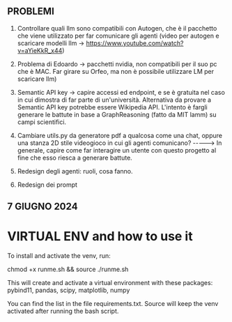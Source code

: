 ## PROBLEMI 

1. Controllare quali llm sono compatibili con Autogen, che è il pacchetto che viene utilizzato per far comunicare gli agenti (video per autogen e scaricare modelli llm -> https://www.youtube.com/watch?v=aYieKkR_x44)

2. Problema di Edoardo -> pacchetti nvidia, non compatibili per il suo pc che è MAC. Far girare su Orfeo, ma non è possibile utilizzare LM per scaricare llm)

3. Semantic API key -> capire accessi ed endpoint, e se è gratuita nel caso in cui dimostra di far parte di un'università. Alternativa da provare a Semantic API key potrebbe essere Wikipedia API. L'intento è fargli generare le battute in base a GraphReasoning (fatto da MIT lamm) su campi scientifici.

4. Cambiare utils.py da generatore pdf a qualcosa come una chat, oppure una stanza 2D stile videogioco in cui gli agenti comunicano? -----> In generale, capire come far interagire un utente con questo progetto al fine che esso riesca a generare battute.

 
5. Redesign degli agenti: ruoli, cosa fanno.

6. Redesign dei prompt


## 7 GIUGNO 2024

# VIRTUAL ENV and how to use it

To install and activate the venv, run:

chmod +x runme.sh && source ./runme.sh

This will create and activate a virtual environment with these packages: pybind11, pandas, scipy, matplotlib, numpy

You can find the list in the file requirements.txt.
Source will keep the venv activated after running the bash script.

